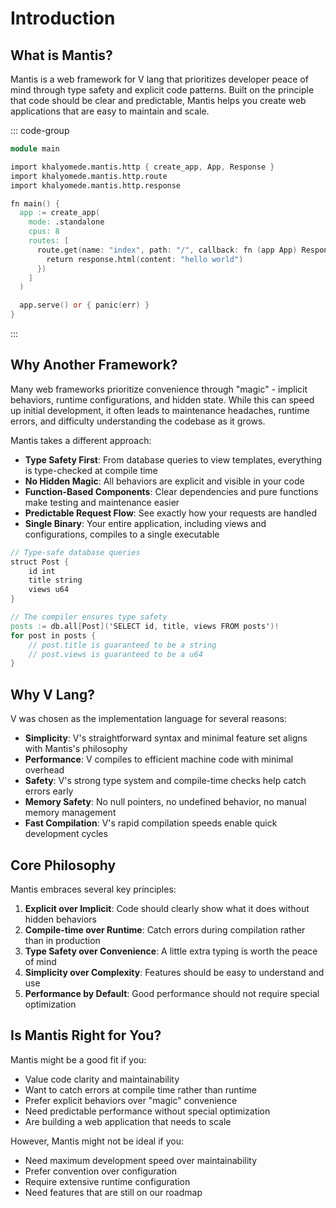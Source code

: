 # Introduction

## What is Mantis?

Mantis is a web framework for V lang that prioritizes developer peace of mind through type safety and explicit code patterns. Built on the principle that code should be clear and predictable, Mantis helps you create web applications that are easy to maintain and scale.

::: code-group

```v [main.v]
module main

import khalyomede.mantis.http { create_app, App, Response }
import khalyomede.mantis.http.route
import khalyomede.mantis.http.response

fn main() {
  app := create_app(
    mode: .standalone
    cpus: 8
    routes: [
      route.get(name: "index", path: "/", callback: fn (app App) Response {
        return response.html(content: "hello world")
      })
    ]
  )

  app.serve() or { panic(err) }
}
```

:::

## Why Another Framework?

Many web frameworks prioritize convenience through "magic" - implicit behaviors, runtime configurations, and hidden state. While this can speed up initial development, it often leads to maintenance headaches, runtime errors, and difficulty understanding the codebase as it grows.

Mantis takes a different approach:

- **Type Safety First**: From database queries to view templates, everything is type-checked at compile time
- **No Hidden Magic**: All behaviors are explicit and visible in your code
- **Function-Based Components**: Clear dependencies and pure functions make testing and maintenance easier
- **Predictable Request Flow**: See exactly how your requests are handled
- **Single Binary**: Your entire application, including views and configurations, compiles to a single executable

```v
// Type-safe database queries
struct Post {
    id int
    title string
    views u64
}

// The compiler ensures type safety
posts := db.all[Post]('SELECT id, title, views FROM posts')!
for post in posts {
    // post.title is guaranteed to be a string
    // post.views is guaranteed to be a u64
}
```

## Why V Lang?

V was chosen as the implementation language for several reasons:

- **Simplicity**: V's straightforward syntax and minimal feature set aligns with Mantis's philosophy
- **Performance**: V compiles to efficient machine code with minimal overhead
- **Safety**: V's strong type system and compile-time checks help catch errors early
- **Memory Safety**: No null pointers, no undefined behavior, no manual memory management
- **Fast Compilation**: V's rapid compilation speeds enable quick development cycles

## Core Philosophy

Mantis embraces several key principles:

1. **Explicit over Implicit**: Code should clearly show what it does without hidden behaviors
2. **Compile-time over Runtime**: Catch errors during compilation rather than in production
3. **Type Safety over Convenience**: A little extra typing is worth the peace of mind
4. **Simplicity over Complexity**: Features should be easy to understand and use
5. **Performance by Default**: Good performance should not require special optimization

## Is Mantis Right for You?

Mantis might be a good fit if you:

- Value code clarity and maintainability
- Want to catch errors at compile time rather than runtime
- Prefer explicit behaviors over "magic" convenience
- Need predictable performance without special optimization
- Are building a web application that needs to scale

However, Mantis might not be ideal if you:

- Need maximum development speed over maintainability
- Prefer convention over configuration
- Require extensive runtime configuration
- Need features that are still on our roadmap
